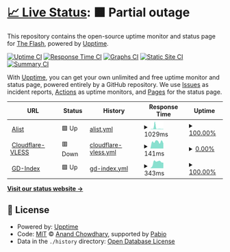 # [📈 Live Status](https://DeadMan30.github.io/Awesome-Uptime): <!--live status--> **🟧 Partial outage**

This repository contains the open-source uptime monitor and status page for [The Flash](https://DeadMan30.github.io/Awesome-Uptime), powered by [Upptime](https://github.com/upptime/upptime).

[![Uptime CI](https://github.com/DeadMan30/Awesome-Uptime/workflows/Uptime%20CI/badge.svg)](https://github.com/DeadMan30/Awesome-Uptime/actions?query=workflow%3A%22Uptime+CI%22)
[![Response Time CI](https://github.com/DeadMan30/Awesome-Uptime/workflows/Response%20Time%20CI/badge.svg)](https://github.com/DeadMan30/Awesome-Uptime/actions?query=workflow%3A%22Response+Time+CI%22)
[![Graphs CI](https://github.com/DeadMan30/Awesome-Uptime/workflows/Graphs%20CI/badge.svg)](https://github.com/DeadMan30/Awesome-Uptime/actions?query=workflow%3A%22Graphs+CI%22)
[![Static Site CI](https://github.com/DeadMan30/Awesome-Uptime/workflows/Static%20Site%20CI/badge.svg)](https://github.com/DeadMan30/Awesome-Uptime/actions?query=workflow%3A%22Static+Site+CI%22)
[![Summary CI](https://github.com/DeadMan30/Awesome-Uptime/workflows/Summary%20CI/badge.svg)](https://github.com/DeadMan30/Awesome-Uptime/actions?query=workflow%3A%22Summary+CI%22)

With [Upptime](https://upptime.js.org), you can get your own unlimited and free uptime monitor and status page, powered entirely by a GitHub repository. We use [Issues](https://github.com/DeadMan30/Awesome-Uptime/issues) as incident reports, [Actions](https://github.com/DeadMan30/Awesome-Uptime/actions) as uptime monitors, and [Pages](https://DeadMan30.github.io/Awesome-Uptime) for the status page.

<!--start: status pages-->
<!-- This summary is generated by Upptime (https://github.com/upptime/upptime) -->
<!-- Do not edit this manually, your changes will be overwritten -->
<!-- prettier-ignore -->
| URL | Status | History | Response Time | Uptime |
| --- | ------ | ------- | ------------- | ------ |
| <img alt="" src="https://icons.duckduckgo.com/ip3/alist-deadman30.koyeb.app.ico" height="13"> [Alist](https://alist-deadman30.koyeb.app/) | 🟩 Up | [alist.yml](https://github.com/DeadMan30/Awesome-Uptime/commits/HEAD/history/alist.yml) | <details><summary><img alt="Response time graph" src="./graphs/alist/response-time-week.png" height="20"> 1029ms</summary><br><a href="https://DeadMan30.github.io/Awesome-Uptime/history/alist"><img alt="Response time 498" src="https://img.shields.io/endpoint?url=https%3A%2F%2Fraw.githubusercontent.com%2FDeadMan30%2FAwesome-Uptime%2FHEAD%2Fapi%2Falist%2Fresponse-time.json"></a><br><a href="https://DeadMan30.github.io/Awesome-Uptime/history/alist"><img alt="24-hour response time 261" src="https://img.shields.io/endpoint?url=https%3A%2F%2Fraw.githubusercontent.com%2FDeadMan30%2FAwesome-Uptime%2FHEAD%2Fapi%2Falist%2Fresponse-time-day.json"></a><br><a href="https://DeadMan30.github.io/Awesome-Uptime/history/alist"><img alt="7-day response time 1029" src="https://img.shields.io/endpoint?url=https%3A%2F%2Fraw.githubusercontent.com%2FDeadMan30%2FAwesome-Uptime%2FHEAD%2Fapi%2Falist%2Fresponse-time-week.json"></a><br><a href="https://DeadMan30.github.io/Awesome-Uptime/history/alist"><img alt="30-day response time 582" src="https://img.shields.io/endpoint?url=https%3A%2F%2Fraw.githubusercontent.com%2FDeadMan30%2FAwesome-Uptime%2FHEAD%2Fapi%2Falist%2Fresponse-time-month.json"></a><br><a href="https://DeadMan30.github.io/Awesome-Uptime/history/alist"><img alt="1-year response time 498" src="https://img.shields.io/endpoint?url=https%3A%2F%2Fraw.githubusercontent.com%2FDeadMan30%2FAwesome-Uptime%2FHEAD%2Fapi%2Falist%2Fresponse-time-year.json"></a></details> | <details><summary><a href="https://DeadMan30.github.io/Awesome-Uptime/history/alist">100.00%</a></summary><a href="https://DeadMan30.github.io/Awesome-Uptime/history/alist"><img alt="All-time uptime 77.06%" src="https://img.shields.io/endpoint?url=https%3A%2F%2Fraw.githubusercontent.com%2FDeadMan30%2FAwesome-Uptime%2FHEAD%2Fapi%2Falist%2Fuptime.json"></a><br><a href="https://DeadMan30.github.io/Awesome-Uptime/history/alist"><img alt="24-hour uptime 100.00%" src="https://img.shields.io/endpoint?url=https%3A%2F%2Fraw.githubusercontent.com%2FDeadMan30%2FAwesome-Uptime%2FHEAD%2Fapi%2Falist%2Fuptime-day.json"></a><br><a href="https://DeadMan30.github.io/Awesome-Uptime/history/alist"><img alt="7-day uptime 100.00%" src="https://img.shields.io/endpoint?url=https%3A%2F%2Fraw.githubusercontent.com%2FDeadMan30%2FAwesome-Uptime%2FHEAD%2Fapi%2Falist%2Fuptime-week.json"></a><br><a href="https://DeadMan30.github.io/Awesome-Uptime/history/alist"><img alt="30-day uptime 99.88%" src="https://img.shields.io/endpoint?url=https%3A%2F%2Fraw.githubusercontent.com%2FDeadMan30%2FAwesome-Uptime%2FHEAD%2Fapi%2Falist%2Fuptime-month.json"></a><br><a href="https://DeadMan30.github.io/Awesome-Uptime/history/alist"><img alt="1-year uptime 77.06%" src="https://img.shields.io/endpoint?url=https%3A%2F%2Fraw.githubusercontent.com%2FDeadMan30%2FAwesome-Uptime%2FHEAD%2Fapi%2Falist%2Fuptime-year.json"></a></details>
| <img alt="" src="https://icons.duckduckgo.com/ip3/server.reckon.workers.dev.ico" height="13"> [Cloudflare-VLESS](https://server.reckon.workers.dev/) | 🟥 Down | [cloudflare-vless.yml](https://github.com/DeadMan30/Awesome-Uptime/commits/HEAD/history/cloudflare-vless.yml) | <details><summary><img alt="Response time graph" src="./graphs/cloudflare-vless/response-time-week.png" height="20"> 141ms</summary><br><a href="https://DeadMan30.github.io/Awesome-Uptime/history/cloudflare-vless"><img alt="Response time 103" src="https://img.shields.io/endpoint?url=https%3A%2F%2Fraw.githubusercontent.com%2FDeadMan30%2FAwesome-Uptime%2FHEAD%2Fapi%2Fcloudflare-vless%2Fresponse-time.json"></a><br><a href="https://DeadMan30.github.io/Awesome-Uptime/history/cloudflare-vless"><img alt="24-hour response time 162" src="https://img.shields.io/endpoint?url=https%3A%2F%2Fraw.githubusercontent.com%2FDeadMan30%2FAwesome-Uptime%2FHEAD%2Fapi%2Fcloudflare-vless%2Fresponse-time-day.json"></a><br><a href="https://DeadMan30.github.io/Awesome-Uptime/history/cloudflare-vless"><img alt="7-day response time 141" src="https://img.shields.io/endpoint?url=https%3A%2F%2Fraw.githubusercontent.com%2FDeadMan30%2FAwesome-Uptime%2FHEAD%2Fapi%2Fcloudflare-vless%2Fresponse-time-week.json"></a><br><a href="https://DeadMan30.github.io/Awesome-Uptime/history/cloudflare-vless"><img alt="30-day response time 129" src="https://img.shields.io/endpoint?url=https%3A%2F%2Fraw.githubusercontent.com%2FDeadMan30%2FAwesome-Uptime%2FHEAD%2Fapi%2Fcloudflare-vless%2Fresponse-time-month.json"></a><br><a href="https://DeadMan30.github.io/Awesome-Uptime/history/cloudflare-vless"><img alt="1-year response time 103" src="https://img.shields.io/endpoint?url=https%3A%2F%2Fraw.githubusercontent.com%2FDeadMan30%2FAwesome-Uptime%2FHEAD%2Fapi%2Fcloudflare-vless%2Fresponse-time-year.json"></a></details> | <details><summary><a href="https://DeadMan30.github.io/Awesome-Uptime/history/cloudflare-vless">0.00%</a></summary><a href="https://DeadMan30.github.io/Awesome-Uptime/history/cloudflare-vless"><img alt="All-time uptime 9.21%" src="https://img.shields.io/endpoint?url=https%3A%2F%2Fraw.githubusercontent.com%2FDeadMan30%2FAwesome-Uptime%2FHEAD%2Fapi%2Fcloudflare-vless%2Fuptime.json"></a><br><a href="https://DeadMan30.github.io/Awesome-Uptime/history/cloudflare-vless"><img alt="24-hour uptime 0.00%" src="https://img.shields.io/endpoint?url=https%3A%2F%2Fraw.githubusercontent.com%2FDeadMan30%2FAwesome-Uptime%2FHEAD%2Fapi%2Fcloudflare-vless%2Fuptime-day.json"></a><br><a href="https://DeadMan30.github.io/Awesome-Uptime/history/cloudflare-vless"><img alt="7-day uptime 0.00%" src="https://img.shields.io/endpoint?url=https%3A%2F%2Fraw.githubusercontent.com%2FDeadMan30%2FAwesome-Uptime%2FHEAD%2Fapi%2Fcloudflare-vless%2Fuptime-week.json"></a><br><a href="https://DeadMan30.github.io/Awesome-Uptime/history/cloudflare-vless"><img alt="30-day uptime 0.00%" src="https://img.shields.io/endpoint?url=https%3A%2F%2Fraw.githubusercontent.com%2FDeadMan30%2FAwesome-Uptime%2FHEAD%2Fapi%2Fcloudflare-vless%2Fuptime-month.json"></a><br><a href="https://DeadMan30.github.io/Awesome-Uptime/history/cloudflare-vless"><img alt="1-year uptime 9.21%" src="https://img.shields.io/endpoint?url=https%3A%2F%2Fraw.githubusercontent.com%2FDeadMan30%2FAwesome-Uptime%2FHEAD%2Fapi%2Fcloudflare-vless%2Fuptime-year.json"></a></details>
| <img alt="" src="https://icons.duckduckgo.com/ip3/trx.reckon.workers.dev.ico" height="13"> [GD-Index](https://trx.reckon.workers.dev/) | 🟩 Up | [gd-index.yml](https://github.com/DeadMan30/Awesome-Uptime/commits/HEAD/history/gd-index.yml) | <details><summary><img alt="Response time graph" src="./graphs/gd-index/response-time-week.png" height="20"> 343ms</summary><br><a href="https://DeadMan30.github.io/Awesome-Uptime/history/gd-index"><img alt="Response time 283" src="https://img.shields.io/endpoint?url=https%3A%2F%2Fraw.githubusercontent.com%2FDeadMan30%2FAwesome-Uptime%2FHEAD%2Fapi%2Fgd-index%2Fresponse-time.json"></a><br><a href="https://DeadMan30.github.io/Awesome-Uptime/history/gd-index"><img alt="24-hour response time 324" src="https://img.shields.io/endpoint?url=https%3A%2F%2Fraw.githubusercontent.com%2FDeadMan30%2FAwesome-Uptime%2FHEAD%2Fapi%2Fgd-index%2Fresponse-time-day.json"></a><br><a href="https://DeadMan30.github.io/Awesome-Uptime/history/gd-index"><img alt="7-day response time 343" src="https://img.shields.io/endpoint?url=https%3A%2F%2Fraw.githubusercontent.com%2FDeadMan30%2FAwesome-Uptime%2FHEAD%2Fapi%2Fgd-index%2Fresponse-time-week.json"></a><br><a href="https://DeadMan30.github.io/Awesome-Uptime/history/gd-index"><img alt="30-day response time 314" src="https://img.shields.io/endpoint?url=https%3A%2F%2Fraw.githubusercontent.com%2FDeadMan30%2FAwesome-Uptime%2FHEAD%2Fapi%2Fgd-index%2Fresponse-time-month.json"></a><br><a href="https://DeadMan30.github.io/Awesome-Uptime/history/gd-index"><img alt="1-year response time 283" src="https://img.shields.io/endpoint?url=https%3A%2F%2Fraw.githubusercontent.com%2FDeadMan30%2FAwesome-Uptime%2FHEAD%2Fapi%2Fgd-index%2Fresponse-time-year.json"></a></details> | <details><summary><a href="https://DeadMan30.github.io/Awesome-Uptime/history/gd-index">100.00%</a></summary><a href="https://DeadMan30.github.io/Awesome-Uptime/history/gd-index"><img alt="All-time uptime 100.00%" src="https://img.shields.io/endpoint?url=https%3A%2F%2Fraw.githubusercontent.com%2FDeadMan30%2FAwesome-Uptime%2FHEAD%2Fapi%2Fgd-index%2Fuptime.json"></a><br><a href="https://DeadMan30.github.io/Awesome-Uptime/history/gd-index"><img alt="24-hour uptime 100.00%" src="https://img.shields.io/endpoint?url=https%3A%2F%2Fraw.githubusercontent.com%2FDeadMan30%2FAwesome-Uptime%2FHEAD%2Fapi%2Fgd-index%2Fuptime-day.json"></a><br><a href="https://DeadMan30.github.io/Awesome-Uptime/history/gd-index"><img alt="7-day uptime 100.00%" src="https://img.shields.io/endpoint?url=https%3A%2F%2Fraw.githubusercontent.com%2FDeadMan30%2FAwesome-Uptime%2FHEAD%2Fapi%2Fgd-index%2Fuptime-week.json"></a><br><a href="https://DeadMan30.github.io/Awesome-Uptime/history/gd-index"><img alt="30-day uptime 100.00%" src="https://img.shields.io/endpoint?url=https%3A%2F%2Fraw.githubusercontent.com%2FDeadMan30%2FAwesome-Uptime%2FHEAD%2Fapi%2Fgd-index%2Fuptime-month.json"></a><br><a href="https://DeadMan30.github.io/Awesome-Uptime/history/gd-index"><img alt="1-year uptime 100.00%" src="https://img.shields.io/endpoint?url=https%3A%2F%2Fraw.githubusercontent.com%2FDeadMan30%2FAwesome-Uptime%2FHEAD%2Fapi%2Fgd-index%2Fuptime-year.json"></a></details>

<!--end: status pages-->

[**Visit our status website →**](https://DeadMan30.github.io/Awesome-Uptime)

## 📄 License

- Powered by: [Upptime](https://github.com/upptime/upptime)
- Code: [MIT](./LICENSE) © [Anand Chowdhary](https://anandchowdhary.com), supported by [Pabio](https://pabio.com)
- Data in the `./history` directory: [Open Database License](https://opendatacommons.org/licenses/odbl/1-0/)

